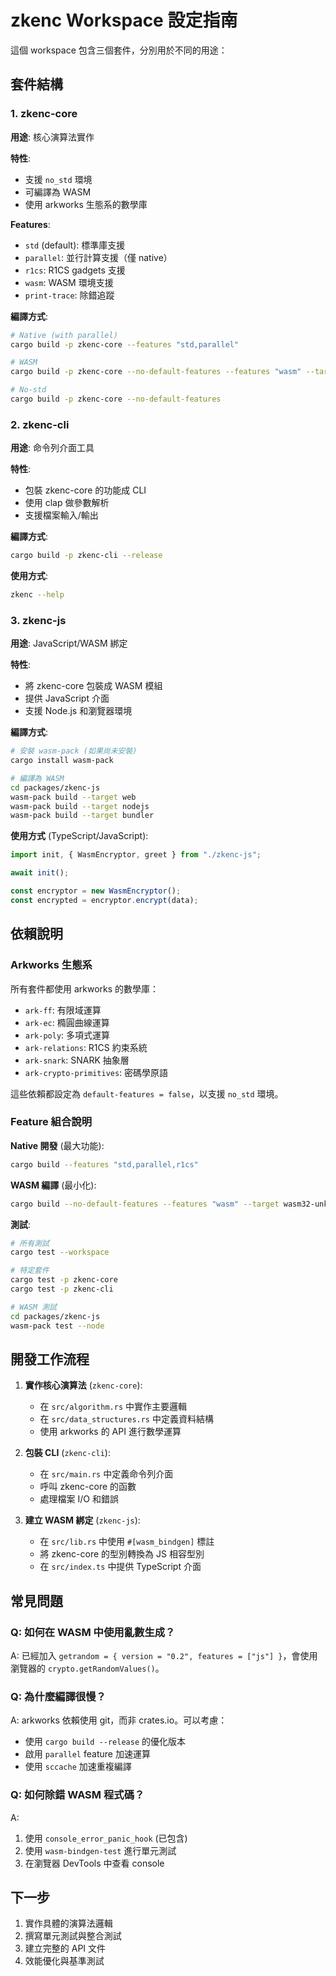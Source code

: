 # zkenc Workspace 設定指南

這個 workspace 包含三個套件，分別用於不同的用途：

## 套件結構

### 1. zkenc-core

**用途**: 核心演算法實作

**特性**:

- 支援 `no_std` 環境
- 可編譯為 WASM
- 使用 arkworks 生態系的數學庫

**Features**:

- `std` (default): 標準庫支援
- `parallel`: 並行計算支援（僅 native）
- `r1cs`: R1CS gadgets 支援
- `wasm`: WASM 環境支援
- `print-trace`: 除錯追蹤

**編譯方式**:

```bash
# Native (with parallel)
cargo build -p zkenc-core --features "std,parallel"

# WASM
cargo build -p zkenc-core --no-default-features --features "wasm" --target wasm32-unknown-unknown

# No-std
cargo build -p zkenc-core --no-default-features
```

### 2. zkenc-cli

**用途**: 命令列介面工具

**特性**:

- 包裝 zkenc-core 的功能成 CLI
- 使用 clap 做參數解析
- 支援檔案輸入/輸出

**編譯方式**:

```bash
cargo build -p zkenc-cli --release
```

**使用方式**:

```bash
zkenc --help
```

### 3. zkenc-js

**用途**: JavaScript/WASM 綁定

**特性**:

- 將 zkenc-core 包裝成 WASM 模組
- 提供 JavaScript 介面
- 支援 Node.js 和瀏覽器環境

**編譯方式**:

```bash
# 安裝 wasm-pack (如果尚未安裝)
cargo install wasm-pack

# 編譯為 WASM
cd packages/zkenc-js
wasm-pack build --target web
wasm-pack build --target nodejs
wasm-pack build --target bundler
```

**使用方式** (TypeScript/JavaScript):

```typescript
import init, { WasmEncryptor, greet } from "./zkenc-js";

await init();

const encryptor = new WasmEncryptor();
const encrypted = encryptor.encrypt(data);
```

## 依賴說明

### Arkworks 生態系

所有套件都使用 arkworks 的數學庫：

- `ark-ff`: 有限域運算
- `ark-ec`: 橢圓曲線運算
- `ark-poly`: 多項式運算
- `ark-relations`: R1CS 約束系統
- `ark-snark`: SNARK 抽象層
- `ark-crypto-primitives`: 密碼學原語

這些依賴都設定為 `default-features = false`，以支援 `no_std` 環境。

### Feature 組合說明

**Native 開發** (最大功能):

```bash
cargo build --features "std,parallel,r1cs"
```

**WASM 編譯** (最小化):

```bash
cargo build --no-default-features --features "wasm" --target wasm32-unknown-unknown
```

**測試**:

```bash
# 所有測試
cargo test --workspace

# 特定套件
cargo test -p zkenc-core
cargo test -p zkenc-cli

# WASM 測試
cd packages/zkenc-js
wasm-pack test --node
```

## 開發工作流程

1. **實作核心演算法** (`zkenc-core`):

   - 在 `src/algorithm.rs` 中實作主要邏輯
   - 在 `src/data_structures.rs` 中定義資料結構
   - 使用 arkworks 的 API 進行數學運算

2. **包裝 CLI** (`zkenc-cli`):

   - 在 `src/main.rs` 中定義命令列介面
   - 呼叫 zkenc-core 的函數
   - 處理檔案 I/O 和錯誤

3. **建立 WASM 綁定** (`zkenc-js`):
   - 在 `src/lib.rs` 中使用 `#[wasm_bindgen]` 標註
   - 將 zkenc-core 的型別轉換為 JS 相容型別
   - 在 `src/index.ts` 中提供 TypeScript 介面

## 常見問題

### Q: 如何在 WASM 中使用亂數生成？

A: 已經加入 `getrandom = { version = "0.2", features = ["js"] }`，會使用瀏覽器的 `crypto.getRandomValues()`。

### Q: 為什麼編譯很慢？

A: arkworks 依賴使用 git，而非 crates.io。可以考慮：

- 使用 `cargo build --release` 的優化版本
- 啟用 `parallel` feature 加速運算
- 使用 `sccache` 加速重複編譯

### Q: 如何除錯 WASM 程式碼？

A:

1. 使用 `console_error_panic_hook` (已包含)
2. 使用 `wasm-bindgen-test` 進行單元測試
3. 在瀏覽器 DevTools 中查看 console

## 下一步

1. 實作具體的演算法邏輯
2. 撰寫單元測試與整合測試
3. 建立完整的 API 文件
4. 效能優化與基準測試
